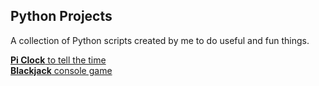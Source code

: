 Python Projects
---

A collection of Python scripts created by me to do useful and fun things.

[**Pi Clock** to tell the time](https://github.com/JoshMarsden/python-projects/tree/master/pi-clock)  
[**Blackjack** console game](https://github.com/JoshMarsden/python-projects/blob/master/one-shots/engineer-man/interactive-streams/blackjack.py)
